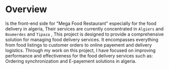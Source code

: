# Overview
Is the front-end side for "Mega Food Restaurant" especially for the food delivery in algeria, 
Their services are currently concentrated in `Algiers` and `Boumerdes` and `Tipaza` , 
This project is designed to provide a comprehensive solution for managing food delivery services. 
It encompasses everything from food listings to customer orders to online payement and delivery logistics.
Through my work on this project, I have focused on improving performance and effectiveness for the food delivery
services such as: Ordering synchronization and E-payement solutions in algeria.<br><br>
